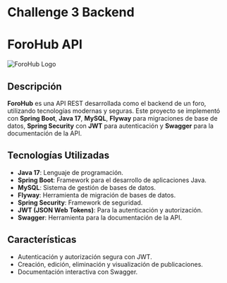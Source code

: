 # Challenge 3 Backend

# ForoHub API

![ForoHub Logo](path_to_logo_image)

## Descripción

**ForoHub** es una API REST desarrollada como el backend de un foro, utilizando tecnologías modernas y seguras. Este proyecto se implementó con **Spring Boot**, **Java 17**, **MySQL**, **Flyway** para migraciones de base de datos, **Spring Security** con **JWT** para autenticación y **Swagger** para la documentación de la API.

## Tecnologías Utilizadas

- **Java 17**: Lenguaje de programación.
- **Spring Boot**: Framework para el desarrollo de aplicaciones Java.
- **MySQL**: Sistema de gestión de bases de datos.
- **Flyway**: Herramienta de migración de bases de datos.
- **Spring Security**: Framework de seguridad.
- **JWT (JSON Web Tokens)**: Para la autenticación y autorización.
- **Swagger**: Herramienta para la documentación de la API.

## Características

- Autenticación y autorización segura con JWT.
- Creación, edición, eliminación y visualización de publicaciones.
- Documentación interactiva con Swagger.





